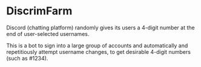 # DiscrimFarm
Discord (chatting platform) randomly gives its users a 4-digit number at the end of user-selected usernames.

This is a bot to sign into a large group of accounts and automatically and repetitiously attempt username changes, to get desirable 4-digit numbers (such as #1234).
